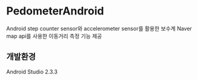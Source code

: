 PedometerAndroid
=========

Android step counter sensor와 accelerometer sensor를 활용한 보수계
Naver map api를 사용한 이동거리 측정 기능 제공

개발환경
--------
Android Studio 2.3.3
